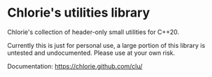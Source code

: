 # Chlorie's utilities library

Chlorie's collection of header-only small utilities for C++20.

Currently this is just for personal use, a large portion of this library is untested and undocumented. Please use at your own risk.

Documentation: https://chlorie.github.com/clu/
